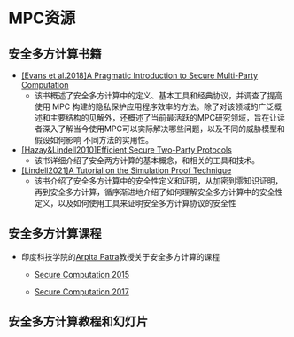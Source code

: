 # MPC资源

## 安全多方计算书籍

+ [[Evans et al.2018]A Pragmatic Introduction to Secure Multi-Party Computation](https://securecomputation.org/)
  + 该书概述了安全多方计算中的定义、基本工具和经典协议，并调查了提高使用 MPC 构建的隐私保护应用程序效率的方法。除了对该领域的广泛概述和主要结构的见解外，还概述了当前最活跃的MPC研究领域，旨在让读者深入了解当今使用MPC可以实际解决哪些问题，以及不同的威胁模型和假设如何影响 不同方法的实用性。
+ [[Hazay&Lindell2010]Efficient Secure Two-Party Protocols](https://link.springer.com/book/10.1007/978-3-642-14303-8)
  + 该书详细介绍了安全两方计算的基本概念，和相关的工具和技术。
+ [[Lindell2021]A Tutorial on the Simulation Proof Technique](https://eprint.iacr.org/2016/046.pdf)
  + 该书介绍了安全多方计算中的安全性定义和证明，从加密到零知识证明，再到安全多方计算，循序渐进地介绍了如何理解安全多方计算中的安全性定义，以及如何使用工具来证明安全多方计算协议的安全性

## 安全多方计算课程

+ 印度科技学院的[Arpita Patra](https://www.csa.iisc.ac.in/~arpita/index.html)教授关于安全多方计算的课程

  + [Secure Computation 2015](https://www.csa.iisc.ac.in/~arpita/SecureComputation15.html)


  + [Secure Computation 2017](https://www.csa.iisc.ac.in/~arpita/FoSC17.html)

## 安全多方计算教程和幻灯片

